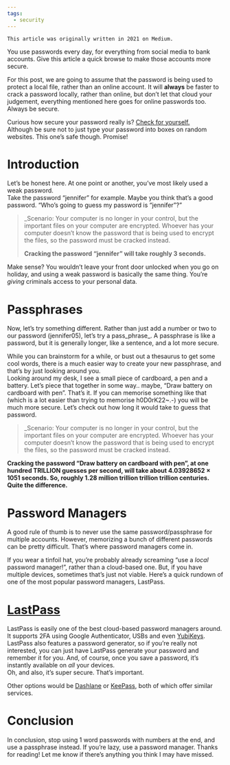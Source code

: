 ```yaml
---
tags:
  - security
---
```


```ad-note
This article was originally written in 2021 on Medium.
```

You use passwords every day, for everything from social media to bank accounts. Give this article a quick browse to make those accounts more secure.

For this post, we are going to assume that the password is being used to protect a local file, rather than an online account. It will **always** be faster to crack a password locally, rather than online, but don’t let that cloud your judgement, everything mentioned here goes for online passwords too. Always be secure.

Curious how secure your password really is? [Check for yourself.](https://howsecureismypassword.net/)  
Although be sure not to just type your password into boxes on random websites. This one’s safe though. Promise!

# Introduction

Let’s be honest here. At one point or another, you’ve most likely used a weak password.  
Take the password “jennifer” for example. Maybe you think that’s a good password. “Who’s going to guess my password is “jennifer”?”

> _Scenario: Your computer is no longer in your control, but the important files on your computer are encrypted. Whoever has your computer doesn’t know the password that is being used to encrypt the files, so the password must be cracked instead.  
> 
> **Cracking the password “jennifer” will take roughly 3 seconds.**

Make sense? You wouldn’t leave your front door unlocked when you go on holiday, and using a weak password is basically the same thing. You’re _giving_ criminals access to your personal data.

# Passphrases

Now, let’s try something different. Rather than just add a number or two to our password (jennifer05), let’s try a pass_phrase_. A passphrase is like a password, but it is generally longer, like a sentence, and a lot more secure.

While you can brainstorm for a while, or bust out a thesaurus to get some cool words, there is a much easier way to create your new passphrase, and that’s by just looking around you.  
Looking around my desk, I see a small piece of cardboard, a pen and a battery. Let’s piece that together in some way.. maybe, “Draw battery on cardboard with pen”. That’s it. If you can memorise something like that (which is a lot easier than trying to memorise h0D0rK22~.-) you will be much more secure. Let’s check out how long it would take to guess that password.

> _Scenario: Your computer is no longer in your control, but the important files on your computer are encrypted. Whoever has your computer doesn’t know the password that is being used to encrypt the files, so the password must be cracked instead.  
> 
**Cracking the password “Draw battery on cardboard with pen”, at one hundred TRILLION guesses per second, will take about 4.03928652 × 1051 seconds. So, roughly 1.28 million trillion trillion trillion centuries. Quite the difference.**

# Password Managers

A good rule of thumb is to never use the same password/passphrase for multiple accounts. However, memorizing a bunch of different passwords can be pretty difficult. That’s where password managers come in.

If you wear a tinfoil hat, you’re probably already screaming “use a _local_ password manager!”, rather than a cloud-based one. But, if you have multiple devices, sometimes that’s just not viable. Here’s a quick rundown of one of the most popular password managers, LastPass.

# [LastPass](https://www.lastpass.com/)

LastPass is easily one of the best cloud-based password managers around. It supports 2FA using Google Authenticator, USBs and even [YubiKeys](https://www.yubico.com/). LastPass also features a password generator, so if you’re really not interested, you can just have LastPass generate your password and remember it for you. And, of course, once you save a password, it’s instantly available on _all_ your devices.  
Oh, and also, it’s super secure. That’s important.

Other options would be [Dashlane](https://www.dashlane.com/) or [KeePass](http://keepass.info/), both of which offer similar services.

# Conclusion

In conclusion, stop using 1 word passwords with numbers at the end, and use a passphrase instead. If you’re lazy, use a password manager. Thanks for reading! Let me know if there’s anything you think I may have missed.